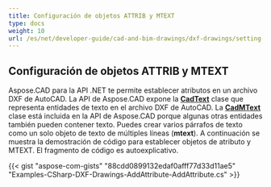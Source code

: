 ```yaml
---
title: Configuración de objetos ATTRIB y MTEXT
type: docs
weight: 10
url: /es/net/developer-guide/cad-and-bim-drawings/dxf-drawings/setting-attrib-and-mtext-objects/
---
```


## **Configuración de objetos ATTRIB y MTEXT**
Aspose.CAD para la API .NET te permite establecer atributos en un archivo DXF de AutoCAD. La API de Aspose.CAD expone la [**CadText**](https://reference.aspose.com/cad/net/aspose.cad.fileformats.cad.cadobjects/cadtext) clase que representa entidades de texto en el archivo DXF de AutoCAD. La [**CadMText**](https://reference.aspose.com/cad/net/aspose.cad.fileformats.cad.cadobjects/cadmtext) clase está incluida en la API de Aspose.CAD porque algunas otras entidades también pueden contener texto. Puedes crear varios párrafos de texto como un solo objeto de texto de múltiples líneas (**mtext**). A continuación se muestra la demostración de código para establecer objetos de atributo y MTEXT. El fragmento de código es autoexplicativo.

{{< gist "aspose-com-gists" "88cdd0899132edaf0afff77d33d11ae5" "Examples-CSharp-DXF-Drawings-AddAttribute-AddAttribute.cs" >}}
